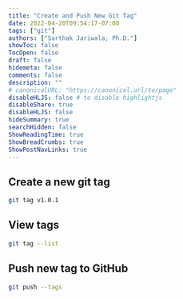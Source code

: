 ```yaml
---
title: "Create and Push New Git Tag"
date: 2022-04-20T09:54:17-07:00
tags: ["git"]
authors: ["Sarthak Jariwala, Ph.D."]
showToc: false
TocOpen: false
draft: false
hidemeta: false
comments: false
description: ""
# canonicalURL: "https://canonical.url/to/page"
disableHLJS: false # to disable highlightjs
disableShare: true
disableHLJS: false
hideSummary: true
searchHidden: false
ShowReadingTime: true
ShowBreadCrumbs: true
ShowPostNavLinks: true
---
```


## Create a new git tag

```bash
git tag v1.0.1
```

## View tags

```bash
git tag --list
```

## Push new tag to GitHub

```bash
git push --tags
```